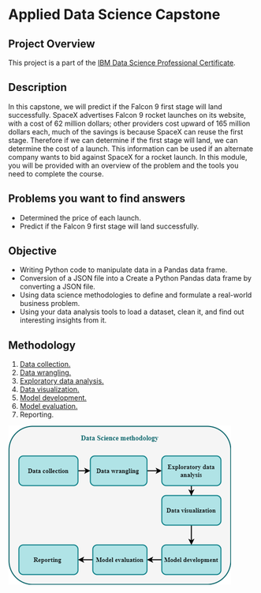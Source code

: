 # Applied Data Science Capstone
## Project Overview
This project is a part of the [IBM Data Science Professional Certificate](https://www.coursera.org/professional-certificates/ibm-data-science).


## Description
In this capstone, we will predict if the Falcon 9 first stage will land successfully. SpaceX advertises Falcon 9 rocket launches on its website, with a cost of 62 million dollars; other providers cost upward of 165 million dollars each, much of the savings is because SpaceX can reuse the first stage. Therefore if we can determine if the first stage will land, we can determine the cost of a launch. This information can be used if an alternate company wants to bid against SpaceX for a rocket launch. In this module, you will be provided with an overview of the problem and the tools you need to complete the course.

## Problems you want to find answers 
- Determined the price of each launch.
- Predict if the Falcon 9 first stage will land successfully.
 
 ## Objective
 - Writing Python code to manipulate data in a Pandas data frame.
 - Conversion of a JSON file into a Create a Python Pandas data frame by converting a JSON file.
- Using data science methodologies to define and formulate a real-world business problem.
- Using your data analysis tools to load a dataset, clean it, and find out interesting insights from it.

## Methodology
1. [Data collection.](https://github.com/Athari22/Applied-Data-Science-Capstone/blob/main/Data-collection-api.ipynb)
2. [Data wrangling.](https://github.com/Athari22/Applied-Data-Science-Capstone/blob/main/Data%20wrangling.ipynb) 
3. [Exploratory data analysis.](https://github.com/Athari22/Applied-Data-Science-Capstone/blob/main/eda-sql.ipynb)
4. [Data visualization.](https://github.com/Athari22/Applied-Data-Science-Capstone/blob/main/EDA%20with%20Visualization.ipynb)
5. [Model development.](https://github.com/Athari22/Applied-Data-Science-Capstone/blob/main/Machine_Learning_Prediction.ipynb)
6. [Model evaluation.](https://github.com/Athari22/Applied-Data-Science-Capstone/blob/main/Machine_Learning_Prediction.ipynb)
7. Reporting.

![This is an image](https://github.com/Athari22/Applied-Data-Science-Capstone/blob/main/Methodology.png)



